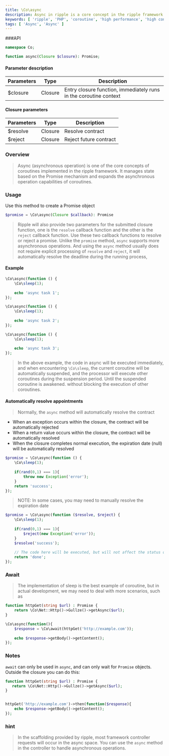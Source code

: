 ```yaml
---
title: \Co\async
description: Async in ripple is a core concept in the ripple framework and is used to handle asynchronous operations. Async objects represent the final completion or failure of an asynchronous operation, as well as its result value.
keywords: [ 'ripple', 'PHP', 'coroutine', 'high performance', 'high concurrency', 'asynchronous', 'Async' ]
tags: [ 'Async', 'Async' ]
---
```


###API

```php
namespace Co;

function async(Closure $closure): Promise;
```

#### Parameter description

| Parameters | Type    | Description                                                       |
|------------|---------|-------------------------------------------------------------------|
| $closure   | Closure | Entry closure function, immediately runs in the coroutine context |

#### Closure parameters

| Parameters | Type    | Description            |
|------------|---------|------------------------|
| $resolve   | Closure | Resolve contract       |
| $reject    | Closure | Reject future contract |

### Overview

> Async (asynchronous operation) is one of the core concepts of coroutines implemented in the ripple framework. It
> manages state based on the Promise mechanism and expands the asynchronous operation capabilities of coroutines.

### Usage

Use this method to create a Promise object

```php
$promise = \Co\async(Closure $callback): Promise
```

> Ripple will also provide two parameters for the submitted closure function, one is the `resolve` callback function and
> the other is the `reject` callback function.
> Use these two callback functions to resolve or reject a promise. Unlike the `promise` method, `async` supports more
> asynchronous operations.
> And using the `async` method usually does not require explicit processing of `resolve` and `reject`, it will
> automatically resolve the deadline during the running process,

#### Example

```php
\Co\async(function () {
    \Co\sleep(1);
    
    echo 'async task 1';
});

\Co\async(function () {
    \Co\sleep(1);
    
    echo 'async task 2';
});

\Co\async(function () {
    \Co\sleep(1);
    
    echo 'async task 3';
});
```

> In the above example, the code in async will be executed immediately, and when encountering `\Co\sleep`, the current
> coroutine will be automatically suspended, and the processor will execute other coroutines during the suspension
> period.
> Until the suspended coroutine is awakened. without blocking the execution of other coroutines.

#### Automatically resolve appointments

> Normally, the `async` method will automatically resolve the contract

- When an exception occurs within the closure, the contract will be automatically rejected
- When a return value occurs within the closure, the contract will be automatically resolved
- When the closure completes normal execution, the expiration date (null) will be automatically resolved

```php
$promise = \Co\async(function () {
    \Co\sleep(1);
    
    if(rand(0,1) === 1){
        throw new Exception('error');
    }
    return 'success';
});
```

> NOTE: In some cases, you may need to manually resolve the expiration date

```php
$promise = \Co\async(function ($resolve, $reject) {
    \Co\sleep(1);
    
    if(rand(0,1) === 1){
        $reject(new Exception('error'));
    }
    $resolve('success');
    
    // The code here will be executed, but will not affect the status of the contract.
    return 'done';
});
```

### Await

> The implementation of sleep is the best example of coroutine, but in actual development, we may need to deal with more
> scenarios, such as

```php
function httpGet(string $url) : Promise {
    return \Co\Net::Http()->Gullze()->getAsync($url);
}

\Co\async(function(){
    $response = \Co\await(httpGet('http://example.com'));
    
    echo $response->getBody()->getContent();
});
```

### Notes

`await` can only be used in `async`, and can only wait for `Promise` objects. Outside the closure you can do this:

```php
function httpGet(string $url) : Promise {
   return \Co\Net::Http()->Gullze()->getAsync($url);
}


httpGet('http://example.com')->then(function($response){
    echo $response->getBody()->getContent();
});
```

### hint

> In the scaffolding provided by ripple, most framework controller requests will occur in the async space. You can use
> the `async` method in the controller to handle asynchronous operations.
